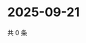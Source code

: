 # 2025-09-21

共 0 条

<!-- BEGIN ZHIHUVIDEO -->
<!-- 最后更新时间 Sun Sep 21 2025 15:09:44 GMT+0800 (China Standard Time) -->

<!-- END ZHIHUVIDEO -->

